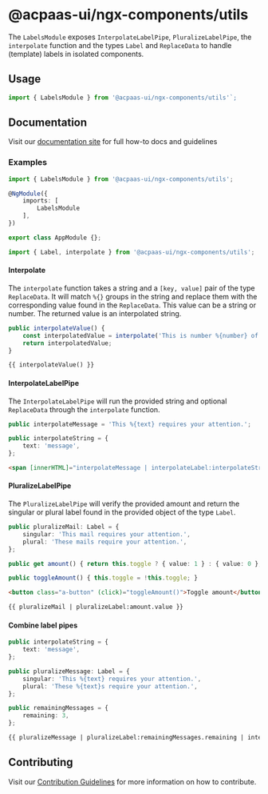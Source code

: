 # @acpaas-ui/ngx-components/utils

The `LabelsModule` exposes `InterpolateLabelPipe`, `PluralizeLabelPipe`, the `interpolate` function and the types `Label` and `ReplaceData` to handle (template) labels in isolated components.

## Usage

```typescript
import { LabelsModule } from '@acpaas-ui/ngx-components/utils'`;
```

## Documentation

Visit our [documentation site](https://acpaas-ui.digipolis.be/) for full how-to docs and guidelines

### Examples

```typescript
import { LabelsModule } from '@acpaas-ui/ngx-components/utils';

@NgModule({
    imports: [
        LabelsModule
    ],
})

export class AppModule {};
```

```typescript
import { Label, interpolate } from '@acpaas-ui/ngx-components/utils';
```

#### Interpolate
The `interpolate` function takes a string and a `[key, value]` pair of the type `ReplaceData`. It will match `%{}` groups in the string and replace them with the corresponding value found in the `ReplaceData`. This value can be a string or number.
The returned value is an interpolated string.

```typescript
public interpolateValue() {
    const interpolatedValue = interpolate('This is number %{number} of an interpolated %{text}.', {text: 'message', number: 1});
    return interpolatedValue;
}
```

```html
{{ interpolateValue() }}
```

#### InterpolateLabelPipe
The `InterpolateLabelPipe` will run the provided string and optional `ReplaceData` through the `interpolate` function.

```typescript
public interpolateMessage = 'This %{text} requires your attention.';

public interpolateString = {
    text: 'message',
};
```

```html
<span [innerHTML]="interpolateMessage | interpolateLabel:interpolateString "></span>
```

#### PluralizeLabelPipe

The `PluralizeLabelPipe` will verify the provided amount and return the singular or plural label found in the provided object of the type `Label`.

```typescript
public pluralizeMail: Label = {
    singular: 'This mail requires your attention.',
    plural: 'These mails require your attention.',
};

public get amount() { return this.toggle ? { value: 1 } : { value: 0 }; }

public toggleAmount() { this.toggle = !this.toggle; }
```

```html
<button class="a-button" (click)="toggleAmount()">Toggle amount</button>

{{ pluralizeMail | pluralizeLabel:amount.value }}
```

#### Combine label pipes

```typescript
public interpolateString = {
    text: 'message',
};

public pluralizeMessage: Label = {
    singular: 'This %{text} requires your attention.',
    plural: 'These %{text}s require your attention.',
};

public remainingMessages = {
    remaining: 3,
};
```

```html
{{ pluralizeMessage | pluralizeLabel:remainingMessages.remaining | interpolateLabel:interpolateString }}
```

## Contributing

Visit our [Contribution Guidelines](../../../../../CONTRIBUTING.md) for more information on how to contribute.
